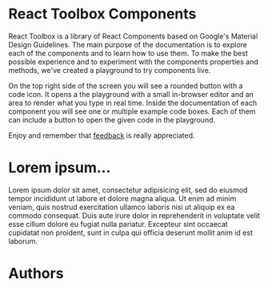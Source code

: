 # React Toolbox Components

React Toolbox is a library of React Components based on Google's Material Design Guidelines. The main purpose of the documentation is to explore each of the components and to learn how to use them. To make the best possible experience and to experiment with the components properties and methods, we've created a playground to try components live.

On the top right side of the screen you will see a rounded button with a code icon. It opens a the playground with a small in-browser editor and an area to render what you type in real time. Inside the documentation of each component you will see one or multiple example code boxes. Each of them can include a button to open the given code in the playground.

Enjoy and remember that [feedback](https://github.com/react-toolbox/react-toolbox/issues) is really appreciated.

# Lorem ipsum...

Lorem ipsum dolor sit amet, consectetur adipisicing elit, sed do eiusmod
tempor incididunt ut labore et dolore magna aliqua. Ut enim ad minim veniam,
quis nostrud exercitation ullamco laboris nisi ut aliquip ex ea commodo
consequat. Duis aute irure dolor in reprehenderit in voluptate velit esse
cillum dolore eu fugiat nulla pariatur. Excepteur sint occaecat cupidatat non
proident, sunt in culpa qui officia deserunt mollit anim id est laborum.

# Authors
